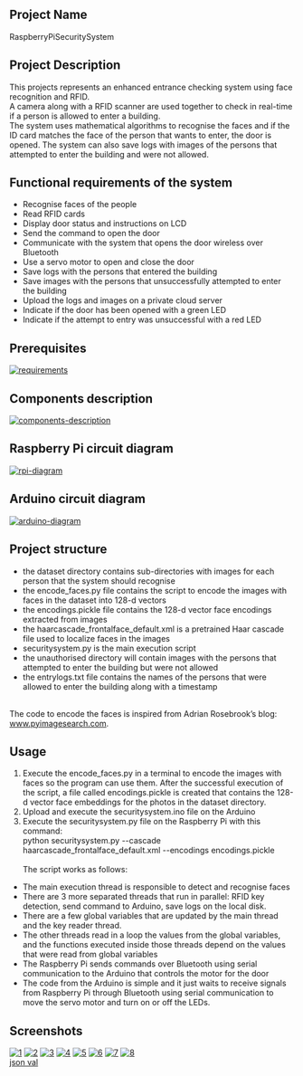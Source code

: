 ## Project Name
RaspberryPiSecuritySystem

## Project Description
This projects represents an enhanced entrance checking system using face recognition and RFID.<br>
A camera along with a RFID scanner are used together to check in real-time if a person is allowed to enter a building.<br>
The system uses mathematical algorithms to recognise the faces and if the ID card matches the face of the person that wants to enter, the door is opened. The system can also save logs with images of the persons that attempted to enter the building and were not allowed.<br>


## Functional requirements of the system

-	Recognise faces of the people
-	Read RFID cards
-	Display door status and instructions on LCD
-	Send the command to open the door
-	Communicate with the system that opens the door wireless over Bluetooth
-	Use a servo motor to open and close the door
-	Save logs with the persons that entered the building
-	Save images with the persons that unsuccessfully attempted to enter the building 
-	Upload the logs and images on a private cloud server
-	Indicate if the door has been opened with a green LED
-	Indicate if the attempt to entry was unsuccessful with a red LED


## Prerequisites
<a href="https://imgbb.com/"><img src="https://i.ibb.co/tDGbSv6/requirements.png" alt="requirements" border="0"></a>

## Components description
<a href="https://imgbb.com/"><img src="https://i.ibb.co/zPBY1zr/components-description.png" alt="components-description" border="0"></a>

## Raspberry Pi circuit diagram
<a href="https://imgbb.com/"><img src="https://i.ibb.co/q596d3S/rpi-diagram.png" alt="rpi-diagram" border="0"></a>

## Arduino circuit diagram
<a href="https://imgbb.com/"><img src="https://i.ibb.co/GFBVdmL/arduino-diagram.png" alt="arduino-diagram" border="0"></a>

## Project structure

-	the dataset directory contains sub-directories with images for each person that the system should recognise<br>
-	the encode_faces.py file contains the script to encode the images with faces in the dataset into 128-d vectors<br>
-	the encodings.pickle file contains the 128-d vector face encodings extracted from images<br>
-	the haarcascade_frontalface_default.xml is a pretrained Haar cascade file used to localize faces in the images<br>
-	securitysystem.py is the main execution script<br>
-	the unauthorised directory will contain images with the persons that attempted to enter the building but were not allowed<br>
-	the entrylogs.txt file contains the names of the persons that were allowed to enter the building along with a timestamp<br>

<br> The code to encode the faces is inspired from Adrian Rosebrook’s blog: www.pyimagesearch.com.

## Usage
1. Execute the encode_faces.py in a terminal to encode the images with faces so the program can use them. After the successful execution of the script, a file called encodings.pickle is created that contains the 128-d vector face embeddings for the photos in the dataset directory.<br>
2. Upload and execute the securitysystem.ino file on the Arduino<br>
3. Execute the securitysystem.py file on the Raspberry Pi with this command:<br> python securitysystem.py --cascade haarcascade_frontalface_default.xml --encodings encodings.pickle
<br><br>
The script works as follows:<br>
-	The main execution thread is responsible to detect and recognise faces<br>
-	There are 3 more separated threads that run in parallel: RFID key detection, send command to Arduino, save logs on the local disk.<br>
-	There are a few global variables that are updated by the main thread and the key reader thread.<br>
-	The other threads read in a loop the values from the global variables, and the functions executed inside those threads depend on the values that were read from global variables<br>
-	The Raspberry Pi sends commands over Bluetooth using serial communication to the Arduino that controls the motor for the door<br>
-	The code from the Arduino is simple and it just waits to receive signals from Raspberry Pi through Bluetooth using serial communication to move the servo motor and turn on or off the LEDs. <br>

## Screenshots

<a href="https://imgbb.com/"><img src="https://i.ibb.co/YkH2MSP/1.png" alt="1" border="0"></a>
<a href="https://imgbb.com/"><img src="https://i.ibb.co/4TNSnPk/2.png" alt="2" border="0"></a>
<a href="https://imgbb.com/"><img src="https://i.ibb.co/ysXBMhX/3.png" alt="3" border="0"></a>
<a href="https://imgbb.com/"><img src="https://i.ibb.co/HpXSYqq/4.png" alt="4" border="0"></a>
<a href="https://imgbb.com/"><img src="https://i.ibb.co/GpZ4nMd/5.png" alt="5" border="0"></a>
<a href="https://imgbb.com/"><img src="https://i.ibb.co/RNDY8GP/6.png" alt="6" border="0"></a>
<a href="https://ibb.co/16w0dGw"><img src="https://i.ibb.co/q5PDWYP/7.png" alt="7" border="0"></a>
<a href="https://ibb.co/Zh2VRnV"><img src="https://i.ibb.co/y84XmwX/8.png" alt="8" border="0"></a><br /><a target='_blank' href='https://geojsonlint.com/'>json val</a><br />
